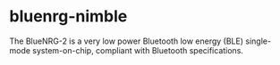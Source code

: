 # bluenrg-nimble
The BlueNRG-2 is a very low power Bluetooth low energy (BLE) single-mode system-on-chip, compliant with Bluetooth specifications.
